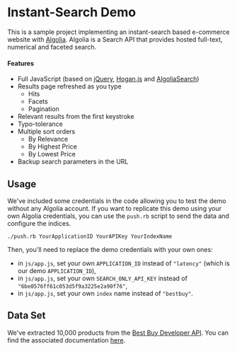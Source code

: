 Instant-Search Demo
====================

This is a sample project implementing an instant-search based e-commerce website with [Algolia](http://www.algolia.com). Algolia is a Search API that provides hosted full-text, numerical and faceted search.

#### Features
 * Full JavaScript (based on [jQuery](http://jquery.com/), [Hogan.js](http://twitter.github.io/hogan.js/) and [AlgoliaSearch](https://github.com/algolia/algoliasearch-client-js))
 * Results page refreshed as you type
   * Hits
   * Facets
   * Pagination
 * Relevant results from the first keystroke
 * Typo-tolerance
 * Multiple sort orders
   * By Relevance
   * By Highest Price
   * By Lowest Price
 * Backup search parameters in the URL

Usage
------
We've included some credentials in the code allowing you to test the demo without any Algolia account. If you want to replicate this demo using your own Algolia credentials, you can use the ```push.rb``` script to send the data and configure the indices.

```
./push.rb YourApplicationID YourAPIKey YourIndexName
```

Then, you'll need to replace the demo credentials with your own ones:
 - in ```js/app.js```, set your own ```APPLICATION_ID``` instead of ```"latency"``` (which is our demo ```APPLICATION_ID```),
 - in ```js/app.js```, set your own ```SEARCH_ONLY_API_KEY``` instead of ```"6be0576ff61c053d5f9a3225e2a90f76"```,
 - in ```js/app.js```, set your own ```index``` name instead of ```"bestbuy"```.

Data Set
---------
We've extracted 10,000 products from the [Best Buy Developer API](https://developer.bestbuy.com). You can find the associated documentation [here](https://developer.bestbuy.com/documentation/products-api).
